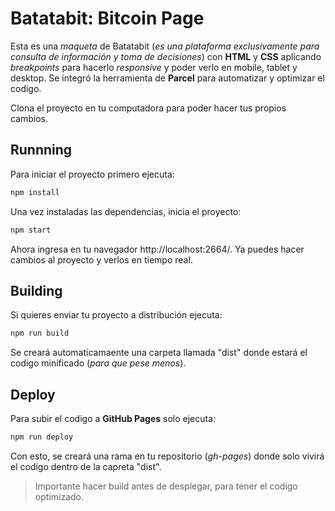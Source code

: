 # Batatabit: Bitcoin Page

Esta es una _maqueta_ de Batatabit (_es una plataforma exclusivamente para consulta de información y toma de decisiones_) con **HTML** y **CSS** aplicando _breakpoints_ para hacerlo _responsive_ y poder verlo en mobile, tablet y desktop.
Se integró la herramienta de **Parcel** para automatizar y optimizar el codigo.

Clona el proyecto en tu computadora para poder hacer tus propios cambios.

## Runnning

Para iniciar el proyecto primero ejecuta:
```sh
npm install
```
Una vez instaladas las dependencias, inicia el proyecto:
```sh
npm start
```
Ahora ingresa en tu navegador http://localhost:2664/. Ya puedes hacer cambios al proyecto y verlos en tiempo real.

## Building

Si quieres enviar tu proyecto a distribución ejecuta:
```sh
npm run build
```
Se creará automaticamaente una carpeta llamada "dist" donde estará el codigo minificado (_para que pese menos_).

## Deploy

Para subir el codigo a **GitHub Pages** solo ejecuta:
```sh
npm run deploy
```
Con esto, se creará una rama en tu repositorio (_gh-pages_) donde solo vivirá el codigo dentro de la capreta "dist".
> Importante hacer build antes de desplegar, para tener el codigo optimizado.

